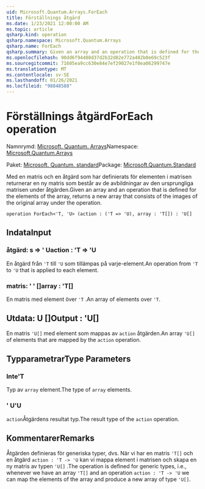 ```yaml
---
uid: Microsoft.Quantum.Arrays.ForEach
title: Förställnings åtgärd
ms.date: 1/23/2021 12:00:00 AM
ms.topic: article
qsharp.kind: operation
qsharp.namespace: Microsoft.Quantum.Arrays
qsharp.name: ForEach
qsharp.summary: Given an array and an operation that is defined for the elements of the array, returns a new array that consists of the images of the original array under the operation.
ms.openlocfilehash: 90dd6f94408d37d2b32d82e772a482b0e69c523f
ms.sourcegitcommit: 71605ea9cc630e84e7ef29027e1f0ea06299747e
ms.translationtype: MT
ms.contentlocale: sv-SE
ms.lasthandoff: 01/26/2021
ms.locfileid: "98848588"
---
```

# <a name="foreach-operation"></a><span data-ttu-id="9847e-102">Förställnings åtgärd</span><span class="sxs-lookup"><span data-stu-id="9847e-102">ForEach operation</span></span>

<span data-ttu-id="9847e-103">Namnrymd: [Microsoft. Quantum. Arrays](xref:Microsoft.Quantum.Arrays)</span><span class="sxs-lookup"><span data-stu-id="9847e-103">Namespace: [Microsoft.Quantum.Arrays](xref:Microsoft.Quantum.Arrays)</span></span>

<span data-ttu-id="9847e-104">Paket: [Microsoft. Quantum. standard](https://nuget.org/packages/Microsoft.Quantum.Standard)</span><span class="sxs-lookup"><span data-stu-id="9847e-104">Package: [Microsoft.Quantum.Standard](https://nuget.org/packages/Microsoft.Quantum.Standard)</span></span>


<span data-ttu-id="9847e-105">Med en matris och en åtgärd som har definierats för elementen i matrisen returnerar en ny matris som består av de avbildningar av den ursprungliga matrisen under åtgärden.</span><span class="sxs-lookup"><span data-stu-id="9847e-105">Given an array and an operation that is defined for the elements of the array, returns a new array that consists of the images of the original array under the operation.</span></span>

```qsharp
operation ForEach<'T, 'U> (action : ('T => 'U), array : 'T[]) : 'U[]
```


## <a name="input"></a><span data-ttu-id="9847e-106">Indata</span><span class="sxs-lookup"><span data-stu-id="9847e-106">Input</span></span>

### <a name="action--t--u"></a><span data-ttu-id="9847e-107">åtgärd: s => ' U</span><span class="sxs-lookup"><span data-stu-id="9847e-107">action : 'T => 'U</span></span> 

<span data-ttu-id="9847e-108">En åtgärd från `'T` till `'U` som tillämpas på varje-element.</span><span class="sxs-lookup"><span data-stu-id="9847e-108">An operation from `'T` to `'U` that is applied to each element.</span></span>


### <a name="array--t"></a><span data-ttu-id="9847e-109">matris: ' ' []</span><span class="sxs-lookup"><span data-stu-id="9847e-109">array : 'T[]</span></span>

<span data-ttu-id="9847e-110">En matris med element över `'T` .</span><span class="sxs-lookup"><span data-stu-id="9847e-110">An array of elements over `'T`.</span></span>



## <a name="output--u"></a><span data-ttu-id="9847e-111">Utdata: U []</span><span class="sxs-lookup"><span data-stu-id="9847e-111">Output : 'U[]</span></span>

<span data-ttu-id="9847e-112">En matris `'U[]` med element som mappas av `action` åtgärden.</span><span class="sxs-lookup"><span data-stu-id="9847e-112">An array `'U[]` of elements that are mapped by the `action` operation.</span></span>

## <a name="type-parameters"></a><span data-ttu-id="9847e-113">Typparametrar</span><span class="sxs-lookup"><span data-stu-id="9847e-113">Type Parameters</span></span>

### <a name="t"></a><span data-ttu-id="9847e-114">Inte</span><span class="sxs-lookup"><span data-stu-id="9847e-114">'T</span></span>

<span data-ttu-id="9847e-115">Typ av `array` element.</span><span class="sxs-lookup"><span data-stu-id="9847e-115">The type of `array` elements.</span></span>
### <a name="u"></a><span data-ttu-id="9847e-116">' U</span><span class="sxs-lookup"><span data-stu-id="9847e-116">'U</span></span>

<span data-ttu-id="9847e-117">`action`Åtgärdens resultat typ.</span><span class="sxs-lookup"><span data-stu-id="9847e-117">The result type of the `action` operation.</span></span>

## <a name="remarks"></a><span data-ttu-id="9847e-118">Kommentarer</span><span class="sxs-lookup"><span data-stu-id="9847e-118">Remarks</span></span>

<span data-ttu-id="9847e-119">Åtgärden definieras för generiska typer, dvs. När vi har en matris `'T[]` och en åtgärd `action : 'T -> 'U` kan vi mappa element i matrisen och skapa en ny matris av typen `'U[]` .</span><span class="sxs-lookup"><span data-stu-id="9847e-119">The operation is defined for generic types, i.e., whenever we have an array `'T[]` and an operation `action : 'T -> 'U` we can map the elements of the array and produce a new array of type `'U[]`.</span></span>